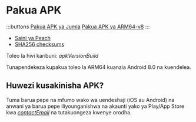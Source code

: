 # Pakua APK

:::buttons
[Pakua APK ya Jumla]($apkUniversalUrl$)
[Pakua APK ya ARM64-v8]($apkArm64v8Url$)
:::

- [Saini ya Peach]($apkSignaturesUrl$)
- [SHA256 checksums]($apkChecksumsUrl$)

Toleo la hivi karibuni: $apkVersionBuild$

Tunapendekeza kupakua toleo la ARM64 kuanzia Android 8.0 na kuendelea.

## Huwezi kusakinisha APK?

Tuma barua pepe na mfumo wako wa uendeshaji (iOS au Android) na anwani ya barua pepe iliyounganishwa na akaunti yako ya Play/App Store kwa
[$contactEmail$](mailto:$contactEmail$) na tutakuongeza kwenye orodha.
